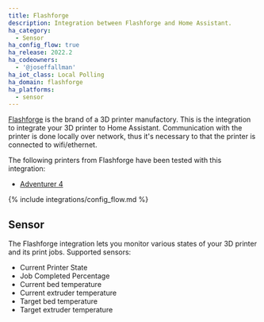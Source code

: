 ```yaml
---
title: Flashforge
description: Integration between Flashforge and Home Assistant.
ha_category:
  - Sensor
ha_config_flow: true
ha_release: 2022.2
ha_codeowners:
  - '@joseffallman'
ha_iot_class: Local Polling
ha_domain: flashforge
ha_platforms:
  - sensor
---
```


[Flashforge](https://www.flashforge.com/) is the brand of a 3D printer manufactory.
This is the integration to integrate your 3D printer to Home Assistant.
Communication with the printer is done locally over network, thus it's
necessary to that the printer is connected to wifi/ethernet.

The following printers from Flashforge have been tested with this
integration:

- [Adventurer 4](https://www.flashforge.com/product-detail/64)

{% include integrations/config_flow.md %}

## Sensor

The Flashforge integration lets you monitor various states of your 3D printer
and its print jobs. Supported sensors:

- Current Printer State
- Job Completed Percentage
- Current bed temperature
- Current extruder temperature
- Target bed temperature
- Target extruder temperature
